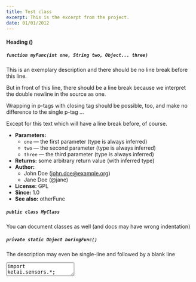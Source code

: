 ```yaml
---
title: Test class
excerpt: This is the excerpt from the project.
date: 01/01/2012
---
```

#### Heading ()

##### `function myFunc(int one, String two, Object... three)`

This is an exemplary description and there should be no line break before this line. 

But in front of this line, there should be a line break because we interpret the double newline in the source as one. 



Wrapping in p-tags with closing tag should be possible, too, and make no difference to the single p-tag ... 

Except for this text which will have a line break before, of course.

 * **Parameters:**
   * `one` — the first parameter (type is always inferred)
   * `two` — the second parameter (type is always inferred)
   * `three` — the third parameter (type is always inferred)
 * **Returns:** some arbitrary return value (with inferred type)
 * **Author:**
   * John Doe (john.doe@example.org)
   * Jane Doe (@jane)
 * **License:** GPL
 * **Since:** 1.0
 * **See also:** otherFunc

##### `public class MyClass`

You can document classes as well (and docs may have wrong indentation)

##### `private static Object boringFunc()`

The description may even be single-line and followed by a blank line

<textarea id="code" class="codesnippet">
import ketai.sensors.*;

KetaiSensor sensor;
float accelerometerX, accelerometerY, accelerometerZ;

void setup()
{
  sensor = new KetaiSensor(this);
  sensor.start();
  orientation(LANDSCAPE);
  textAlign(CENTER, CENTER);
  textSize(36);
}

void draw()
{
  background(78, 93, 75);
  text("Accelerometer: \n" + 
    "x: " + nfp(accelerometerX, 1, 3) + "\n" +
    "y: " + nfp(accelerometerY, 1, 3) + "\n" +
    "z: " + nfp(accelerometerZ, 1, 3), 0, 0, width, height);
}

void onAccelerometerEvent(float x, float y, float z)
{
  accelerometerX = x;
  accelerometerY = y;
  accelerometerZ = z;
}
This is in class folder

import ketai.sensors.*;

KetaiSensor sensor;
float accelerometerX, accelerometerY, accelerometerZ;

void setup()
{
  sensor = new KetaiSensor(this);
  sensor.start();
  orientation(LANDSCAPE);
  textAlign(CENTER, CENTER);
  textSize(36);
}

void draw()
{
  background(78, 93, 75);
  text("Accelerometer: \n" + 
    "x: " + nfp(accelerometerX, 1, 3) + "\n" +
    "y: " + nfp(accelerometerY, 1, 3) + "\n" +
    "z: " + nfp(accelerometerZ, 1, 3), 0, 0, width, height);
}

void onAccelerometerEvent(float x, float y, float z)
{
  accelerometerX = x;
  accelerometerY = y;
  accelerometerZ = z;
}
</textarea>

 